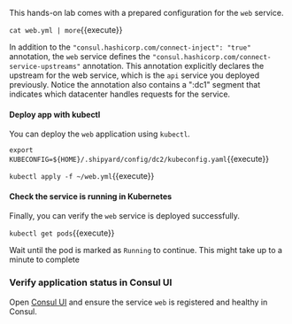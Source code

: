 

This hands-on lab comes with a prepared configuration for the `web` service.

`cat web.yml | more`{{execute}}

In addition to the `"consul.hashicorp.com/connect-inject": "true"` annotation, the
`web` service defines the `"consul.hashicorp.com/connect-service-upstreams"` annotation. This annotation explicitly declares the upstream for the web service, which is the `api` service you deployed previously. Notice the annotation also contains a ":dc1" segment that indicates which datacenter handles requests for the service.

#### Deploy app with kubectl

You can deploy the `web` application using `kubectl`.

`export KUBECONFIG=${HOME}/.shipyard/config/dc2/kubeconfig.yaml`{{execute}}

`kubectl apply -f ~/web.yml`{{execute}}

#### Check the service is running in Kubernetes

Finally, you can verify the `web` service is deployed successfully.

`kubectl get pods`{{execute}}

Wait until the pod is marked as `Running` to continue. This might take up to a minute to complete

### Verify application status in Consul UI

Open [Consul UI](https://[[HOST_SUBDOMAIN]]-8502-[[KATACODA_HOST]].environments.katacoda.com/ui/dc2/services) and ensure the service `web` is registered and healthy in Consul.
